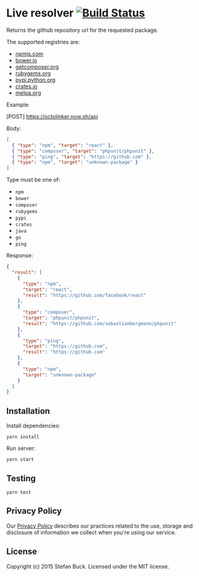 # Live resolver [![Build Status][travis-image]][travis-url]

Returns the github repository url for the requested package.

The supported registries are:

- [npmjs.com](https://npmjs.com)
- [bower.io](http:/bower.io)
- [getcomposer.org](https://getcomposer.org)
- [rubygems.org](https://rubygems.org)
- [pypi.python.org](https://pypi.python.org)
- [crates.io](https://crates.io)
- [melpa.org](https://melpa.org)

Example:

[POST] https://octolinker.now.sh/api

Body:

```json
[
  { "type": "npm", "target": "react" },
  { "type": "composer", "target": "phpunit/phpunit" },
  { "type": "ping", "target": "https://github.com" },
  { "type": "npm", "target": "unknown-package" }
]
```

Type must be one of:

- `npm`
- `bower`
- `composer`
- `rubygems`
- `pypi`
- `crates`
- `java`
- `go`
- `ping`

Response:

```json
{
  "result": [
    {
      "type": "npm",
      "target": "react",
      "result": "https://github.com/facebook/react"
    },
    {
      "type": "composer",
      "target": "phpunit/phpunit",
      "result": "https://github.com/sebastianbergmann/phpunit"
    },
    {
      "type": "ping",
      "target": "https://github.com",
      "result": "https://github.com"
    },
    {
      "type": "npm",
      "target": "unknown-package"
    }
  ]
}
```

## Installation

Install dependencies:

`yarn install`

Run server:

`yarn start`

## Testing

`yarn test`

## Privacy Policy

Our [Privacy Policy](https://github.com/OctoLinker/OctoLinker/blob/master/privacy-policy.md) describes our practices related to the use, storage and disclosure of information we collect when you're using our service.

## License

Copyright (c) 2015 Stefan Buck. Licensed under the MIT license.

[travis-url]: https://travis-ci.org/OctoLinker/live-resolver
[travis-image]: https://travis-ci.org/OctoLinker/live-resolver.svg?branch=master

